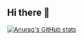 ## Hi there 👋

[![Anurag's GitHub stats](https://github-readme-stats.vercel.app/api?username=For-get-star)](https://github.com/anuraghazra/github-readme-stats)

<!--
**For-get-star/For-get-star** is a ✨ _special_ ✨ repository because its `README.md` (this file) appears on your GitHub profile.

Here are some ideas to get you started:

- 🔭 I’m currently working on ...
- 🌱 I’m currently learning ...
- 👯 I’m looking to collaborate on ...
- 🤔 I’m looking for help with ...
- 💬 Ask me about ...
- 📫 How to reach me: ...
- 😄 Pronouns: ...
- ⚡ Fun fact: ...
-->
